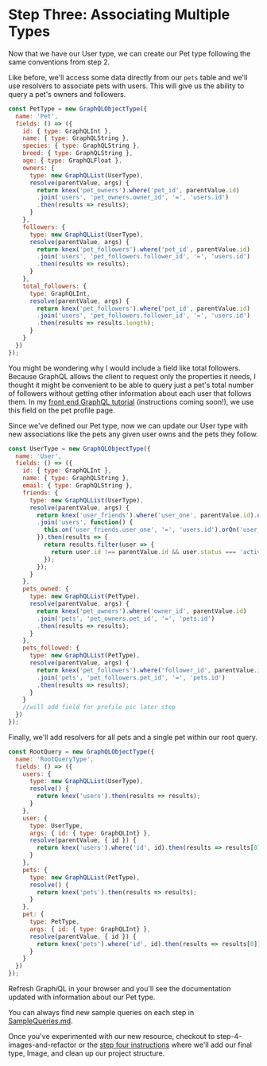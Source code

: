 # Step Three: Associating Multiple Types

Now that we have our User type, we can create our Pet type following the same conventions from step 2.

Like before, we'll access some data directly from our `pets` table and we'll use resolvers to associate pets with users. This will give us the ability to query a pet's owners and followers.

```js
const PetType = new GraphQLObjectType({
  name: 'Pet',
  fields: () => ({
    id: { type: GraphQLInt },
    name: { type: GraphQLString },
    species: { type: GraphQLString },
    breed: { type: GraphQLString },
    age: { type: GraphQLFloat },
    owners: {
      type: new GraphQLList(UserType),
      resolve(parentValue, args) {
        return knex('pet_owners').where('pet_id', parentValue.id)
        .join('users', 'pet_owners.owner_id', '=', 'users.id')
        .then(results => results);
      }
    },
    followers: {
      type: new GraphQLList(UserType),
      resolve(parentValue, args) {
        return knex('pet_followers').where('pet_id', parentValue.id)
        .join('users', 'pet_followers.follower_id', '=', 'users.id')
        .then(results => results);
      }
    },
    total_followers: {
      type: GraphQLInt,
      resolve(parentValue, args) {
        return knex('pet_followers').where('pet_id', parentValue.id)
        .join('users', 'pet_followers.follower_id', '=', 'users.id')
        .then(results => results.length);
      }
    }
  })
});
```

You might be wondering why I would include a field like total followers. Because GraphQL allows the client to request only the properties it needs, I thought it might be convenient to be able to query just a pet's total number of followers without getting other information about each user that follows them. In my [front end GraphQL tutorial](https://github.com/isaacmillercodes/petstagram-graphql-frontend) (instructions coming soon!), we use this field on the pet profile page.

Since we've defined our Pet type, now we can update our User type with new associations like the pets any given user owns and the pets they follow.

```js
const UserType = new GraphQLObjectType({
  name: 'User',
  fields: () => ({
    id: { type: GraphQLInt },
    name: { type: GraphQLString },
    email: { type: GraphQLString },
    friends: {
      type: new GraphQLList(UserType),
      resolve(parentValue, args) {
        return knex('user_friends').where('user_one', parentValue.id).orWhere('user_two', parentValue.id)
        .join('users', function() {
          this.on('user_friends.user_one', '=', 'users.id').orOn('user_friends.user_two', '=', 'users.id');
        }).then(results => {
          return results.filter(user => {
            return user.id !== parentValue.id && user.status === 'active';
          });
        });
      }
    },
    pets_owned: {
      type: new GraphQLList(PetType),
      resolve(parentValue, args) {
        return knex('pet_owners').where('owner_id', parentValue.id)
        .join('pets', 'pet_owners.pet_id', '=', 'pets.id')
        .then(results => results);
      }
    },
    pets_followed: {
      type: new GraphQLList(PetType),
      resolve(parentValue, args) {
        return knex('pet_followers').where('follower_id', parentValue.id)
        .join('pets', 'pet_followers.pet_id', '=', 'pets.id')
        .then(results => results);
      }
    }
    //will add field for profile pic later step
  })
});
```

Finally, we'll add resolvers for all pets and a single pet within our root query.

```js
const RootQuery = new GraphQLObjectType({
  name: 'RootQueryType',
  fields: () => ({
    users: {
      type: new GraphQLList(UserType),
      resolve() {
        return knex('users').then(results => results);
      }
    },
    user: {
      type: UserType,
      args: { id: { type: GraphQLInt} },
      resolve(parentValue, { id }) {
        return knex('users').where('id', id).then(results => results[0]);
      }
    },
    pets: {
      type: new GraphQLList(PetType),
      resolve() {
        return knex('pets').then(results => results);
      }
    },
    pet: {
      type: PetType,
      args: { id: { type: GraphQLInt} },
      resolve(parentValue, { id }) {
        return knex('pets').where('id', id).then(results => results[0]);
      }
    }
  })
});
```

Refresh Graph*i*QL in your browser and you'll see the documentation updated with information about our Pet type.

You can always find new sample queries on each step in [SampleQueries.md](https://github.com/isaacmillercodes/petstagram-graphql-backend/blob/step-3-pets/SampleQueries.md).

Once you've experimented with our new resource, checkout to step-4-images-and-refactor or the [step four instructions](https://github.com/isaacmillercodes/petstagram-graphql-backend/tree/step-4-images-and-refactor) where we'll add our final type, Image, and clean up our project structure.
